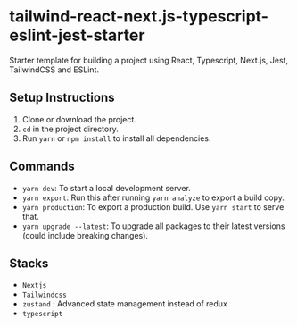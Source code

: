 # tailwind-react-next.js-typescript-eslint-jest-starter

Starter template for building a project using React, Typescript, Next.js, Jest, TailwindCSS and ESLint.

## Setup Instructions

1. Clone or download the project.
2. `cd` in the project directory.
4. Run `yarn` or `npm install` to install all dependencies.

## Commands

- `yarn dev`: To start a local development server.
- `yarn export`: Run this after running `yarn analyze` to export a build copy.
- `yarn production`: To export a production build. Use `yarn start` to serve that.
- `yarn upgrade --latest`: To upgrade all packages to their latest versions (could include breaking changes).

## Stacks

- `Nextjs`
- `Tailwindcss`
- `zustand` : Advanced state management instead of redux
- `typescript`